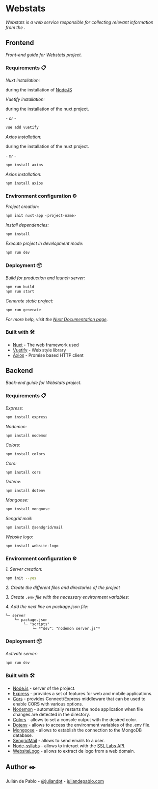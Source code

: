 # Webstats

*Webstats is a web service responsible for collecting relevant information from the .*

## Frontend

*Front-end guide for Webstats project.*
### Requirements 📋

*Nuxt installation:*

during the installation of [NodeJS](https://nodejs.org)

*Vuetify installation:*

during the installation of the nuxt project.

*- or -*

```sh
vue add vuetify
```

*Axios installation:*

during the installation of the nuxt project.

*- or -*

```sh
npm install axios
```

*Axios installation:*

```sh
npm install axios
```

### Environment configuration ⚙️

*Project creation:*

```sh
npm init nuxt-app <project-name>
```

*Install dependencies:*

```sh
npm install
```

*Execute project in development mode:*

```bash
npm run dev
```

### Deployment 📦

*Build for production and launch server:*

```sh
npm run build
npm run start
```

*Generate static project:*

```sh
npm run generate
```

*For more help, visit the [Nuxt Documentation page](https://nuxtjs.org/docs).*

### Built with 🛠️

- [Nuxt](https://nuxtjs.org) - The web framework used
- [Vuetify](https://vuetifyjs.com/) - Web style library
- [Axios](https://www.npmjs.com/package/axios) - Promise based HTTP client

## Backend

*Back-end guide for Webstats project.*

### Requirements 📋

*Express:*

```sh
npm install express
```

*Nodemon:*

```sh
npm install nodemon
```

*Colors:*

```sh
npm install colors
```

*Cors:*

```sh
npm install cors
```

*Dotenv:*
```sh
npm install dotenv
```

*Mongoose:*

```sh
npm install mongoose
```

*Sengrid mail:*

```sh
npm install @sendgrid/mail
```

*Website logo:*

```sh
npm install website-logo
```

### Environment configuration ⚙️

*1. Server creation:*
```sh
npm init --yes
```
*2. Create the different files and directories of the project*

*3. Create `.env` file with the necessary environment variables:*

*4. Add the next line on package.json file:*
```tree
└─ server
    └─ package.json
        └─ "scripts"
            └─ *"dev": "nodemon server.js"*
```

### Deployment 📦

*Activate server:*

```sh
npm run dev
```

### Built with 🛠️

- [Node.js](https://nodejs.org/en/) - server of the project.
- [Express](https://www.npmjs.com/package/express) - provides a set of features for web and mobile applications.
- [Cors](https://www.npmjs.com/package/cors) - provides Connect/Express middleware that can be used to enable CORS with various options.
- [Nodemon](https://www.npmjs.com/package/nodemon/v/1.18.10) - automatically restarts the node application when file changes are detected in the directory.
- [Colors](https://www.npmjs.com/package/colors) - allows to set a console output with the desired color.
- [Dotenv](https://www.npmjs.com/package/dotenv) - allows to access the environment variables of the .env file.
- [Mongoose](https://www.npmjs.com/package/mongoose) - allows to establish the connection to the MongoDB database.
- [SengridMail](https://www.npmjs.com/package/@sendgrid/mail) - allows to send emails to a user.
- [Node-ssllabs](https://www.npmjs.com/package/node-ssllabs) - allows to interact with the [SSL Labs API](https://www.ssllabs.com/projects/ssllabs-apis/).
- [WebsiteLogo](https://www.npmjs.com/package/website-logo) - allows to extract de logo from a web domain.

## Author ✒️

Julián de Pablo - [@juliandpt](https://www.github.com/juliandpt) - [juliandepablo.com](https://juliandepablo.com/)